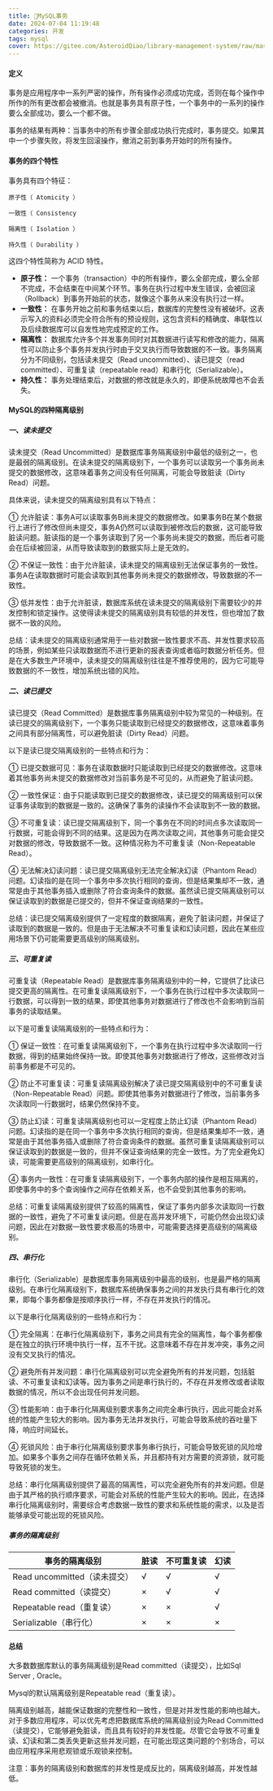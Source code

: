 ```yaml
---
title: 🐇MySQL事务
date: 2024-07-04 11:19:48
categories: 开发
tags: mysql
cover: https://gitee.com/AsteroidQiao/library-management-system/raw/master/book-avatar/17200820599401720082059538.png
---
```

#### 定义

事务是应用程序中一系列严密的操作，所有操作必须成功完成，否则在每个操作中所作的所有更改都会被撤消。也就是事务具有原子性，一个事务中的一系列的操作要么全部成功，要么一个都不做。

事务的结果有两种：当事务中的所有步骤全部成功执行完成时，事务提交。如果其中一个步骤失败，将发生回滚操作，撤消之前到事务开始时的所有操作。

#### 事务的四个特性

事务具有四个特征：

`原子性（ Atomicity ）`

`一致性（ Consistency `

`隔离性（ Isolation ）`

`持久性（ Durability ）`

这四个特性简称为 ACID 特性。

* **原子性：** 一个事务（transaction）中的所有操作，要么全部完成，要么全部不完成，不会结束在中间某个环节。事务在执行过程中发生错误，会被回滚（Rollback）到事务开始前的状态，就像这个事务从来没有执行过一样。
* **一致性：** 在事务开始之前和事务结束以后，数据库的完整性没有被破坏。这表示写入的资料必须完全符合所有的预设规则，这包含资料的精确度、串联性以及后续数据库可以自发性地完成预定的工作。
* **隔离性：** 数据库允许多个并发事务同时对其数据进行读写和修改的能力，隔离性可以防止多个事务并发执行时由于交叉执行而导致数据的不一致。事务隔离分为不同级别，包括读未提交（Read uncommitted）、读已提交（read committed）、可重复读（repeatable read）和串行化（Serializable）。
* **持久性：** 事务处理结束后，对数据的修改就是永久的，即便系统故障也不会丢失。

#### MySQL的四种隔离级别

##### 一、读未提交

读未提交（Read Uncommitted）是数据库事务隔离级别中最低的级别之一，也是最弱的隔离级别。在读未提交的隔离级别下，一个事务可以读取另一个事务尚未提交的数据修改，这意味着事务之间没有任何隔离，可能会导致脏读（Dirty Read）问题。

具体来说，读未提交的隔离级别具有以下特点：

① 允许脏读：事务A可以读取事务B尚未提交的数据修改。如果事务B在某个数据行上进行了修改但尚未提交，事务A仍然可以读取到被修改后的数据，这可能导致脏读问题。脏读指的是一个事务读取到了另一个事务尚未提交的数据，而后者可能会在后续被回滚，从而导致读取到的数据实际上是无效的。

② 不保证一致性：由于允许脏读，读未提交的隔离级别无法保证事务的一致性。事务A在读取数据时可能会读取到其他事务尚未提交的数据修改，导致数据的不一致性。

③ 低并发性：由于允许脏读，数据库系统在读未提交的隔离级别下需要较少的并发控制和锁定操作。这使得读未提交的隔离级别具有较低的并发性，但也增加了数据不一致的风险。

总结：读未提交的隔离级别通常用于一些对数据一致性要求不高、并发性要求较高的场景，例如某些只读取数据而不进行更新的报表查询或者临时数据分析任务。但是在大多数生产环境中，读未提交的隔离级别往往是不推荐使用的，因为它可能导致数据的不一致性，增加系统出错的风险。

##### 二、读已提交

读已提交（Read Committed）是数据库事务隔离级别中较为常见的一种级别。在读已提交的隔离级别下，一个事务只能读取到已经提交的数据修改，这意味着事务之间具有部分隔离性，可以避免脏读（Dirty Read）问题。

以下是读已提交隔离级别的一些特点和行为：

① 已提交数据可见：事务在读取数据时只能读取到已经提交的数据修改。这意味着其他事务尚未提交的数据修改对当前事务是不可见的，从而避免了脏读问题。

② 一致性保证：由于只能读取到已提交的数据修改，读已提交的隔离级别可以保证事务读取到的数据是一致的。这确保了事务的读操作不会读取到不一致的数据。

③ 不可重复读：读已提交隔离级别下，同一个事务在不同的时间点多次读取同一行数据，可能会得到不同的结果。这是因为在两次读取之间，其他事务可能会提交对数据的修改，导致数据不一致。这种情况称为不可重复读（Non-Repeatable Read）。

④ 无法解决幻读问题：读已提交隔离级别无法完全解决幻读（Phantom Read）问题。幻读指的是在同一个事务中多次执行相同的查询，但是结果集却不一致，通常是由于其他事务插入或删除了符合查询条件的数据。虽然读已提交隔离级别可以保证读取到的数据是已提交的，但并不保证查询结果的一致性。

总结：读已提交隔离级别提供了一定程度的数据隔离，避免了脏读问题，并保证了读取到的数据是一致的。但是由于无法解决不可重复读和幻读问题，因此在某些应用场景下仍可能需要更高级别的隔离级别。

##### 三、可重复读

可重复读（Repeatable Read）是数据库事务隔离级别中的一种，它提供了比读已提交更高的隔离性。在可重复读隔离级别下，一个事务在执行过程中多次读取同一行数据，可以得到一致的结果，即使其他事务对数据进行了修改也不会影响到当前事务的读取结果。

以下是可重复读隔离级别的一些特点和行为：

① 保证一致性：在可重复读隔离级别下，一个事务在执行过程中多次读取同一行数据，得到的结果始终保持一致。即使其他事务对数据进行了修改，这些修改对当前事务都是不可见的。

② 防止不可重复读：可重复读隔离级别解决了读已提交隔离级别中的不可重复读（Non-Repeatable Read）问题。即使其他事务对数据进行了修改，当前事务多次读取同一行数据时，结果仍然保持不变。

③ 防止幻读：可重复读隔离级别也可以一定程度上防止幻读（Phantom Read）问题。幻读指的是在同一个事务中多次执行相同的查询，但是结果集却不一致，通常是由于其他事务插入或删除了符合查询条件的数据。虽然可重复读隔离级别可以保证读取到的数据是一致的，但并不保证查询结果的完全一致性。为了完全避免幻读，可能需要更高级别的隔离级别，如串行化。

④ 事务内一致性：在可重复读隔离级别下，一个事务内部的操作是相互隔离的，即使事务中的多个查询操作之间存在依赖关系，也不会受到其他事务的影响。

总结：可重复读隔离级别提供了较高的隔离性，保证了事务内部多次读取同一行数据的一致性，避免了不可重复读问题。但是在高并发环境下，可能仍然会出现幻读问题，因此在对数据一致性要求极高的场景中，可能需要选择更高级别的隔离级别。

##### 四、串行化

串行化（Serializable）是数据库事务隔离级别中最高的级别，也是最严格的隔离级别。在串行化隔离级别下，数据库系统确保事务之间的并发执行具有串行化的效果，即每个事务都像是按顺序执行一样，不存在并发执行的情况。

以下是串行化隔离级别的一些特点和行为：

① 完全隔离：在串行化隔离级别下，事务之间具有完全的隔离性，每个事务都像是在独立的执行环境中执行一样，互不干扰。这意味着不存在并发冲突，事务之间没有交叉执行的情况。

② 避免所有并发问题：串行化隔离级别可以完全避免所有的并发问题，包括脏读、不可重复读和幻读等。因为事务之间是串行执行的，不存在并发修改或者读取数据的情况，所以不会出现任何并发问题。

③ 性能影响：由于串行化隔离级别要求事务之间完全串行执行，因此可能会对系统的性能产生较大的影响。因为事务无法并发执行，可能会导致系统的吞吐量下降，响应时间延长。

④ 死锁风险：由于串行化隔离级别要求事务串行执行，可能会导致死锁的风险增加。如果多个事务之间存在循环依赖关系，并且都持有对方需要的资源锁，就可能导致死锁的发生。

总结：串行化隔离级别提供了最高的隔离性，可以完全避免所有的并发问题。但是由于其严格的执行顺序要求，可能会对系统的性能产生较大的影响。因此，在选择串行化隔离级别时，需要综合考虑数据一致性的要求和系统性能的需求，以及是否能够承受可能出现的死锁风险。

##### 事务的隔离级别

| 事务的隔离级别               | 脏读 | 不可重复读 | 幻读 |
| ---------------------------- | ---- | ---------- | ---- |
| Read uncommitted（读未提交） | √    | √          | √    |
| Read committed（读提交）     | ×    | √          | √    |
| Repeatable read（重复读）    | ×    | ×          | √    |
| Serializable（串行化）       | ×    | ×          | ×    |

#### 总结

大多数数据库默认的事务隔离级别是Read committed（读提交），比如Sql Server , Oracle。

Mysql的默认隔离级别是Repeatable read（重复读）。

隔离级别越高，越能保证数据的完整性和一致性，但是对并发性能的影响也越大。对于多数应用程序，可以优先考虑把数据库系统的隔离级别设为Read Committed（读提交），它能够避免脏读，而且具有较好的并发性能。尽管它会导致不可重复读、幻读和第二类丢失更新这些并发问题，在可能出现这类问题的个别场合，可以由应用程序采用悲观锁或乐观锁来控制。

注意：事务的隔离级别和数据库的并发性是成反比的，隔离级别越高，并发性越低。

